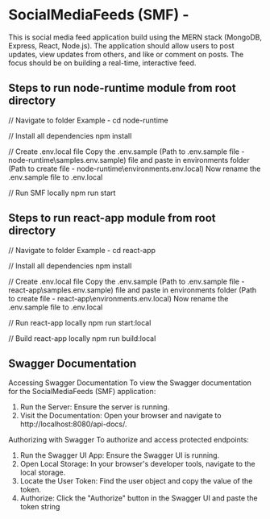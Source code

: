 # SocialMediaFeeds (SMF) -

This is social media feed application build using the MERN stack (MongoDB, Express, React, Node.js). The application should allow users to post updates, view updates from others, and like or comment on posts. The focus should be on building a real-time, interactive feed.

## Steps to run node-runtime module from root directory

// Navigate to folder
Example - cd node-runtime

// Install all dependencies
npm install

// Create .env.local file
Copy the .env.sample (Path to .env.sample file - node-runtime\samples\.env.sample) file and paste in environments folder (Path to create file - node-runtime\environments\.env.local)
Now rename the .env.sample file to .env.local

// Run SMF locally
npm run start

## Steps to run react-app module from root directory

// Navigate to folder
Example - cd react-app

// Install all dependencies
npm install

// Create .env.local file
Copy the .env.sample (Path to .env.sample file - react-app\samples\.env.sample) file and paste in environments folder (Path to create file - react-app\environments\.env.local)
Now rename the .env.sample file to .env.local

// Run react-app locally
npm run start:local

// Build react-app locally
npm run build:local

## Swagger Documentation

Accessing Swagger Documentation
To view the Swagger documentation for the SocialMediaFeeds (SMF) application:

1.  Run the Server: Ensure the server is running.
2.  Visit the Documentation: Open your browser and navigate to http://localhost:8080/api-docs/.

Authorizing with Swagger
To authorize and access protected endpoints:

1.  Run the Swagger UI App: Ensure the Swagger UI is running.
2.  Open Local Storage: In your browser's developer tools, navigate to the local storage.
3.  Locate the User Token: Find the user object and copy the value of the token.
4.  Authorize: Click the "Authorize" button in the Swagger UI and paste the token string
